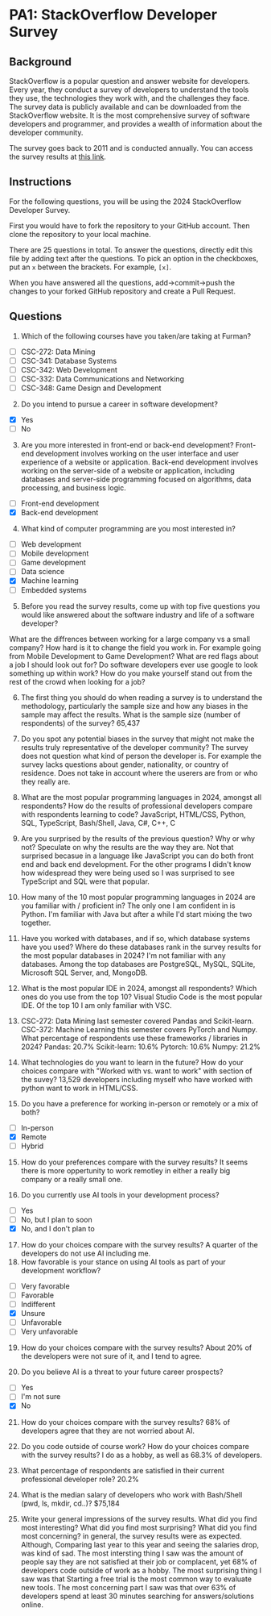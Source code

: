
# PA1: StackOverflow Developer Survey

## Background

StackOverflow is a popular question and answer website for developers. Every year, they conduct a survey of developers to understand the tools they use, the technologies they work with, and the challenges they face. The survey data is publicly available and can be downloaded from the StackOverflow website. It is the most comprehensive survey of software developers and programmer, and provides a wealth of information about the developer community. 

The survey goes back to 2011 and is conducted annually. You can access the survey results at [this link](https://survey.stackoverflow.co/). 

## Instructions 

For the following questions, you will be using the 2024 StackOverflow Developer Survey. 

First you would have to fork the repository to your GitHub account. Then clone the repository to your local machine.

There are 25 questions in total. To answer the questions, directly edit this file by adding text after the questions. To pick an option in the checkboxes, put an `x` between the brackets. For example, `[x]`. 

When you have answered all the questions, add->commit->push the changes to your forked GitHub repository and create a Pull Request. 

## Questions

1. Which of the following courses have you taken/are taking at Furman? 

- [ ] CSC-272: Data Mining
- [ ] CSC-341: Database Systems
- [ ] CSC-342: Web Development
- [ ] CSC-332: Data Communications and Networking
- [ ] CSC-348: Game Design and Development

2. Do you intend to pursue a career in software development?

- [x] Yes
- [ ] No

3. Are you more interested in front-end or back-end development? Front-end development involves working on the user interface and user experience of a website or application. Back-end development involves working on the server-side of a website or application, including databases and server-side programming focused on algorithms, data processing, and business logic.

- [ ] Front-end development
- [x] Back-end development

4. What kind of computer programming are you most interested in?

- [ ] Web development
- [ ] Mobile development
- [ ] Game development
- [ ] Data science
- [x] Machine learning
- [ ] Embedded systems 

5. Before you read the survey results, come up with top five questions you would like answered about the software industry and life of a software developer? 

What are the diffrences between working for a large company vs a small company?
How hard is it to change the field you work in. For example going from Mobile Development to Game Development?
What are red flags about a job I should look out for?
Do software developers ever use google to look something up within work?
How do you make yourself stand out from the rest of the crowd when looking for a job?
   
6. The first thing you should do when reading a survey is to understand the methodology, particularly the sample size and how any biases in the sample may affect the results. What is the sample size (number of respondents) of the survey? 
65,437

7. Do you spot any potential biases in the survey that might not make the results truly representative of the developer community?
The survey does not question what kind of person the developer is. For example the survey lacks questions about gender, nationality, or country of residence. Does not take in account where the userers are from or who they really are.

8. What are the most popular programming languages in 2024, amongst all respondents? How do the results of professional developers compare with respondents learning to code?
JavaScript, HTML/CSS, Python, SQL, TypeScript, Bash/Shell, Java, C#, C++, C

9. Are you surprised by the results of the previous question? Why or why not? Speculate on why the results are the way they are.
Not that surprised becasue in a language like JavaScript you can do both front end and back end development. For the other programs I didn't know how widespread they were being used so I was surprised to see TypeScript and SQL were that popular. 

10. How many of the 10 most popular programming languages in 2024 are you familiar with / proficient in?
The only one I am confident in is Python. I'm familiar with Java but after a while I'd start mixing the two together. 

11. Have you worked with databases, and if so, which database systems have you used? Where do these databases rank in the survey results for the most popular databases in 2024?
I'm not familiar with any databases. Among the top databases are PostgreSQL, MySQL, SQLite, Microsoft SQL Server, and, MongoDB.

12. What is the most popular IDE in 2024, amongst all respondents? Which ones do you use from the top 10?
Visual Studio Code is the most popular IDE. Of the top 10 I am only familiar with VSC.

13. CSC-272: Data Mining last semester covered Pandas and Scikit-learn. CSC-372: Machine Learning this semester covers PyTorch and Numpy. What percentage of respondents use these frameworks / libraries in 2024?
Pandas: 20.7% 
Scikit-learn: 10.6%
Pytorch: 10.6%
Numpy: 21.2%

14. What technologies do you want to learn in the future? How do your choices compare with "Worked with vs. want to work" with section of the suvey? 
13,529 developers including myself who have worked with python want to work in HTML/CSS.

15. Do you have a preference for working in-person or remotely or a mix of both? 

- [ ] In-person
- [x] Remote
- [ ] Hybrid

15. How do your preferences compare with the survey results?
It seems there is more oppertunity to work remotley in either a really big company or a really small one. 

16. Do you currently use AI tools in your development process? 

- [ ] Yes
- [ ] No, but I plan to soon 
- [x] No, and I don't plan to

17. How do your choices compare with the survey results?
A quarter of the developers do not use AI including me.
18. How favorable is your stance on using AI tools as part of your development workflow?

- [ ] Very favorable
- [ ] Favorable
- [ ] Indifferent
- [x] Unsure 
- [ ] Unfavorable
- [ ] Very unfavorable

19. How do your choices compare with the survey results?
About 20% of the developers were not sure of it, and I tend to agree.

20. Do you believe AI is a threat to your future career prospects?

- [ ] Yes
- [ ] I'm not sure
- [x] No

21. How do your choices compare with the survey results?
68% of developers agree that they are not worried about AI.

22. Do you code outside of course work? How do your choices compare with the survey results?
I do as a hobby, as well as 68.3% of developers.

23. What percentage of respondents are satisfied in their current professional developer role?
20.2%

24. What is the median salary of developers who work with Bash/Shell (pwd, ls, mkdir, cd..)? 
$75,184

25. Write your general impressions of the survey results. What did you find most interesting? What did you find most surprising? What did you find most concerning?
in general, the survey results were as expected. Although, Comparing last year to this year and seeing the salaries drop, was kind of sad.
The most intersting thing I saw was the amount of people say they are not satisfied at their job or complacent, yet 68% of developers code outside of work as a hobby. The most surprising thing I saw was that Starting a free trial is the most common way to evaluate new tools. The most concerning part I saw was that over 63% of developers spend at least 30 minutes searching for answers/solutions online. 
